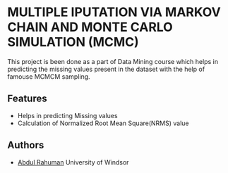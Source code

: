 
# MULTIPLE IPUTATION VIA MARKOV CHAIN AND MONTE CARLO SIMULATION (MCMC)

This project is been done as a part of Data Mining course which helps in predicting the missing values present in the dataset with the help of famouse MCMCM sampling.
 
## Features

- Helps in predicting Missing values
- Calculation of Normalized Root Mean Square(NRMS) value


## Authors

- [Abdul Rahuman](https://www.linkedin.com/in/ab8870/)
University of Windsor